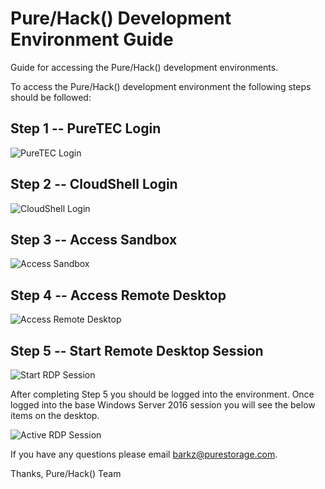 # Pure/Hack() Development Environment Guide

Guide for accessing the Pure/Hack() development environments.

To access the Pure/Hack() development environment the following steps should be followed:

## Step 1 -- PureTEC Login

![PureTEC Login](https://github.com/PureStorage-OpenConnect/purehackguide/blob/master/screenshots/PureTEC_Login.png)

## Step 2 -- CloudShell Login

![CloudShell Login](https://github.com/PureStorage-OpenConnect/purehackguide/blob/master/screenshots/CloudShell_Login.png)


## Step 3 -- Access Sandbox

![Access Sandbox](https://github.com/PureStorage-OpenConnect/purehackguide/blob/master/screenshots/Accessing_Sandbox.png)


## Step 4 -- Access Remote Desktop

![Access Remote Desktop](https://github.com/PureStorage-OpenConnect/purehackguide/blob/master/screenshots/Access_RDP.png)

## Step 5 -- Start Remote Desktop Session

![Start RDP Session](https://github.com/PureStorage-OpenConnect/purehackguide/blob/master/screenshots/Start_RDP_Session.png)

After completing Step 5 you should be logged into the environment. Once logged into the base Windows Server 2016 session you will see the below items on the desktop. 

![Active RDP Session](https://github.com/PureStorage-OpenConnect/purehackguide/blob/master/screenshots/Logged_In.png)


If you have any questions please email barkz@purestorage.com. 

Thanks,
Pure/Hack() Team

